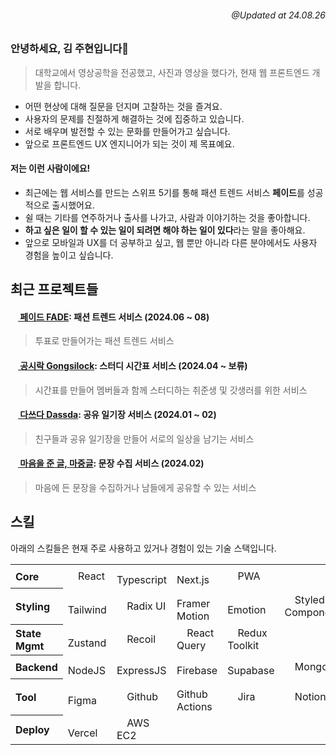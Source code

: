 <h6 align="right">@Updated at 24.08.26</h6>

### 안녕하세요, 김 주현입니다🙌

> 대학교에서 영상공학을 전공했고, 사진과 영상을 했다가, 현재 웹 프론트엔드 개발을 합니다.

- 어떤 현상에 대해 질문을 던지며 고찰하는 것을 즐겨요.
- 사용자의 문제를 친절하게 해결하는 것에 집중하고 있습니다.
- 서로 배우며 발전할 수 있는 문화를 만들어가고 싶습니다.
- 앞으로 프론트엔드 UX 엔지니어가 되는 것이 제 목표예요.

#### 저는 이런 사람이에요!
- 최근에는 웹 서비스를 만드는 스위프 5기를 통해 패션 트렌드 서비스 <strong>페이드</strong>를 성공적으로 출시했어요.
- 쉴 때는 기타를 연주하거나 출사를 나가고, 사람과 이야기하는 것을 좋아합니다.
- <strong>하고 싶은 일이 할 수 있는 일이 되려면 해야 하는 일이 있다</strong>라는 말을 좋아해요.
- 앞으로 모바일과 UX를 더 공부하고 싶고, 웹 뿐만 아니라 다른 분야에서도 사용자 경험을 높이고 싶습니다.

## 최근 프로젝트들

#### [<img src="https://github.com/user-attachments/assets/79475eed-2f2f-4f33-aa60-52ddef202bb8" width="12px" /> 페이드 FADE](https://github.com/swyp-fade/fade-frontend): 패션 트렌드 서비스 (2024.06 ~ 08)
> 투표로 만들어가는 패션 트렌드 서비스

#### [<img src="https://github.com/sangpok/sangpok/assets/48979587/b36dc17a-d451-43f3-b9a8-af16bf47c6b9" width="12px" /> 공시락 Gongsilock](https://github.com/Dosilock/Frontend): 스터디 시간표 서비스 (2024.04 ~ 보류)
> 시간표를 만들어 멤버들과 함께 스터디하는 취준생 및 갓생러를 위한 서비스

#### [<img src="https://github.com/sangpok/sangpok/assets/48979587/603dc49c-6f77-4f64-aec4-6d61cc69db2e" width="12px" /> 다쓰다 Dassda](https://github.com/SSDA-Side/SSDA-Front): 공유 일기장 서비스 (2024.01 ~ 02)
> 친구들과 공유 일기장을 만들어 서로의 일상을 남기는 서비스

#### [<img src="https://github.com/sangpok/sangpok/assets/48979587/53e019d4-0ea4-4896-9311-c4099609ff97" width="12px" /> 마음을 준 글, 마중글](https://github.com/sangpok/meet-writing): 문장 수집 서비스 (2024.02)
> 마음에 든 문장을 수집하거나 남들에게 공유할 수 있는 서비스

## 스킬
아래의 스킬들은 현재 주로 사용하고 있거나 경험이 있는 기술 스택입니다.

<table>
  <tr>
    <th align="left">Core</th>
    <td><img src="https://github.com/sangpok/sangpok/assets/48979587/0b494592-f013-4fa1-9f56-231160d89fc5" width="12px" /> React</td>
    <td><img src="https://github.com/sangpok/sangpok/assets/48979587/5e319a1b-6ab3-4509-8ab3-841f0d2ecd4b" width="12px" /> Typescript</td>
    <td><img src="https://github.com/sangpok/sangpok/assets/48979587/69140cd4-de09-4403-8128-112411036d79" width="12px" /> Next.js</td>
    <td><img src="https://github.com/user-attachments/assets/e6808fa5-910f-4592-9026-30f575a76a92" width="12px" /> PWA</td>
    <td colspan="2" />
  </tr>
  
  <tr>
    <th align="left">Styling</th>
    <td><img src="https://github.com/sangpok/sangpok/assets/48979587/762757c7-62ae-4d8a-929a-6c46e6c78660" width="12px" /> Tailwind</td>
    <td><img src="https://github.com/sangpok/sangpok/assets/48979587/26e10e71-e55e-40d9-84cc-9379062fa3f8" width="12px" /> Radix UI</td>
    <td><img src="https://github.com/sangpok/sangpok/assets/48979587/7087c53a-b5d0-48e0-81eb-34ae3a0c026e" width="12px" /> Framer Motion</td>
    <td><img src="https://github.com/sangpok/sangpok/assets/48979587/6d18a2d4-6094-4ecd-825e-582511d83e5c" width="12px" /> Emotion</td>
    <td><img src="https://github.com/sangpok/sangpok/assets/48979587/496bc584-c3ab-47be-acea-ddeb40290932" width="12px" /> Styled Components</td>
    <td><img src="https://github.com/sangpok/sangpok/assets/48979587/aec13f30-eb3f-4548-9cc9-84ee711e47cc" width="12px" /> SCSS</td>
  </tr>
  
  <tr>
    <th align="left">State Mgmt</th>
    <td><img src="https://github.com/sangpok/sangpok/assets/48979587/7da1c930-6a06-476a-981d-3c1c6ffde772" width="12px" /> Zustand</td>
    <td><img src="https://github.com/sangpok/sangpok/assets/48979587/243b00f7-4b62-42ab-90ea-503a0c58d889" width="12px" /> Recoil</td>
    <td><img src="https://github.com/sangpok/sangpok/assets/48979587/095559d2-5faf-4153-95b8-4df6829fef67" width="12px" /> React Query</td>
    <td><img src="https://github.com/sangpok/sangpok/assets/48979587/963d512b-4276-4b28-9a9f-57895b8e3416" width="12px" /> Redux Toolkit</td>
    <td colspan="2" />
  </tr>
  
  <tr>
    <th align="left">Backend</th>
    <td><img src="https://github.com/sangpok/sangpok/assets/48979587/084ce7aa-5b72-4810-a779-a3d57520db36" width="12px" /> NodeJS</td>
    <td><img src="https://github.com/sangpok/sangpok/assets/48979587/e5c98d2b-adab-4f47-a718-a86aa97a4e9d" width="12px" /> ExpressJS</td>
    <td><img src="https://github.com/sangpok/sangpok/assets/48979587/77ed964a-2f75-46a0-ae5b-db622247d5de" width="12px" /> Firebase</td>
    <td><img src="https://github.com/sangpok/sangpok/assets/48979587/0b0e9073-1db8-4807-afe3-9c952e1dec95" width="12px" /> Supabase</td>
    <td><img src="https://github.com/sangpok/sangpok/assets/48979587/88cfceb7-2d1a-4eb4-95a7-1b13755fee65" width="12px" /> MongoDB</td>
    <td><img src="https://github.com/user-attachments/assets/adeab042-2b41-4976-9193-25fdc6f177de" width="12px" /> Prisma</td>
  </tr>
  
  <tr>
    <th align="left">Tool</th>
    <td><img src="https://github.com/sangpok/sangpok/assets/48979587/d80d8071-0794-45d6-afcd-ebac53205712" width="12px" /> Figma</td>
    <td><img src="https://github.com/sangpok/sangpok/assets/48979587/9578a608-4ed3-48da-83ea-7438d8af09c6" width="12px" /> Github</td>
    <td><img src="https://github.com/sangpok/sangpok/assets/48979587/9578a608-4ed3-48da-83ea-7438d8af09c6" width="12px" /> Github Actions</td>
    <td><img src="https://github.com/sangpok/sangpok/assets/48979587/9b607ede-7146-44a1-9146-b9c4691536f5" width="12px" /> Jira</td>
    <td><img src="https://github.com/sangpok/sangpok/assets/48979587/1632ed30-9659-4ccf-a94f-6d9423a85caa" width="12px" /> Notion</td>
    <td><img src="https://github.com/user-attachments/assets/60b218a3-c930-4e75-9003-431195ad5067" width="12px" /> Slack</td>
  </tr>

  <tr>
    <th align="left">Deploy</th>
    <td><img src="https://github.com/sangpok/sangpok/assets/48979587/d7fa8e9b-2673-4e98-b2c1-fbb9b3cd44a5" width="12px" /> Vercel</td>
    <td><img src="https://github.com/sangpok/sangpok/assets/48979587/618a0e8b-7a6c-47a9-b80c-d287291f2904" width="12px" /> AWS EC2</td>
    <td colspan="4" />
  </tr>
</table>
